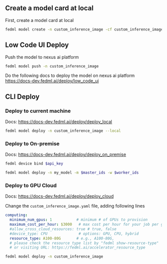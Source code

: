 ## Create a model card at local
First, create a model card at local
```bash
fedml model create -n custom_inference_image -cf custom_inference_image.yaml
```

## Low Code UI Deploy
Push the model to nexus ai platform
```bash
fedml model push -n custom_inference_image
```
Do the following docs to deploy the model on nexus ai platform
https://docs-dev.fedml.ai/deploy/low_code_ui

## CLI Deploy
### Deploy to current machine 
Docs: https://docs-dev.fedml.ai/deploy/deploy_local
```bash
fedml model deploy -n custom_inference_image --local
```

### Deploy to On-premise  
Docs: https://docs-dev.fedml.ai/deploy/deploy_on_premise
```bash
fedml device bind $api_key
```
```bash
fedml model deploy -n my_model -m $master_ids -w $worker_ids
```

### Deploy to GPU Cloud  
Docs: https://docs-dev.fedml.ai/deploy/deploy_cloud

Change the `custom_inference_image.yaml` file, adding following lines
```yaml
computing:
  minimum_num_gpus: 1           # minimum # of GPUs to provision
  maximum_cost_per_hour: $3000   # max cost per hour for your job per gpu card
  #allow_cross_cloud_resources: true # true, false
  #device_type: CPU              # options: GPU, CPU, hybrid
  resource_type: A100-80G       # e.g., A100-80G,
  # please check the resource type list by "fedml show-resource-type"
  # or visiting URL: https://fedml.ai/accelerator_resource_type
```

```bash
fedml model deploy -n custom_inference_image
```